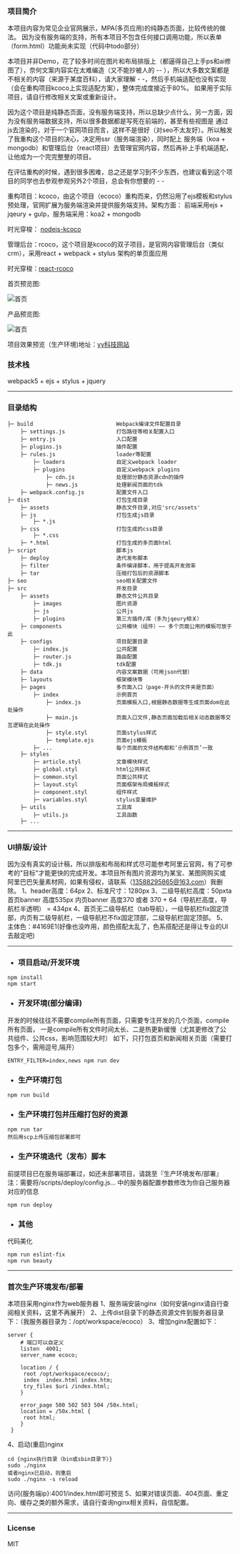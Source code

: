 ### 项目简介

本项目内容为常见企业官网展示，MPA(多页应用)的纯静态页面，比较传统的做法。
因为没有服务端的支持，所有本项目不包含任何接口调用功能，所以表单（form.html）功能尚未实现（代码中todo部分）

本项目并非Demo，花了较多时间在图片和布局排版上（都逼得自己上手ps和ai修图了），奈何文案内容实在太难编造（又不能抄被人的 -- ），所以大多数文案都是
不相关的内容（来源于某度百科），请大家理解 - -，然后手机端适配也没有实现（会在重构项目kcoco上实现适配方案），整体完成度接近于80%。
如果用于实际项目，请自行修改相关文案或重新设计。

因为这个项目是纯静态页面，没有服务端支持，所以总缺少点什么，另一方面，因为没有服务端数据支持，所以很多数据都是写死在前端的，甚至有些视图是
通过js去渲染的，对于一个官网项目而言，这样不是很好（对seo不太友好）。所以触发了我重构这个项目的决心，决定用ssr（服务端渲染），同时配上
服务端（koa + mongodb）和管理后台（react项目）去管理官网内容，然后再补上手机端适配，让他成为一个完完整整的项目。

在评估重构的时候，遇到很多困难，总之还是学习到不少东西，也建议看到这个项目的同学也去参观参观另外2个项目，总会有你想要的 - -

重构项目：kcoco，由这个项目（ecoco）重构而来，仍然沿用了ejs模板和stylus预处理，官网扩展为服务端渲染并提供服务端支持。架构方面：
前端采用ejs + jqeury + gulp，服务端采用：koa2 + mongodb

时光穿梭： [nodejs-kcoco](https://github.com/guyang66/gy-nodejs-kcoco)

管理后台：rcoco，这个项目是kcoco的双子项目，是官网内容管理后台（类似crm），采用react + webpack + stylus 架构的单页面应用

时光穿梭：[react-rcoco](https://github.com/guyang66/gy-react-rcoco)


首页预览图:

![首页](/src/assets/preview/index.gif)

产品预览图:

![首页](/src/assets/preview/product.gif)

项目效果预览（生产环境)地址：[yy科技网站](http://120.48.51.123:4001)

### 技术栈

webpack5 + ejs + stylus + jquery

***

### 目录结构

```
├─ build                          Webpack编译文件配置目录
    ├─ settings.js                打包路径等相关配置入口
    ├─ entry.js                   入口配置
    ├─ plugins.js                 插件配置
    ├─ rules.js                   loader等配置
        ├─ loaders                自定义webpack loader
        ├─ plugins                自定义webpack plugins
            ├─ cdn.js             处理部分静态资源cdn的插件
            ├─ news.js            处理新闻页面的tdk
    ├─ webpack.config.js          配置文件入口
├─ dist                           打包生成目录
    ├─ assets                     静态文件目录,对应'src/assets'
    ├─ js                         打包生成js目录
        ├─ *.js
    ├─ css                        打包生成的css目录
        ├─ *.css
    ├─ *.html                     打包生成的多页面html
├─ script                         脚本js
	├─ deploy                     迭代发布脚本
    ├─ filter                     条件编译脚本，用于提高开发效率
    ├─ tar                        压缩打包后的资源脚本
├─ seo                            seo相关配置文件
├─ src                            开发目录
    ├─ assets                     静态文件公共目录
        ├─ images                 图片资源  
        ├─ js                     公共js
        ├─ plugins                第三方插件/库（多为jqeury相关）
    ├─ components                 公共模块（组件）—— 多个页面公用的模板可放于此
    ├─ configs                    项目配置目录
        ├─ index.js               公共配置
        ├─ router.js              路由配置
        ├─ tdk.js                 tdk配置
    ├─ data                       内容文案数据（可用json代替）
    ├─ layouts                    框架模块等
    ├─ pages                      多页面入口（page-开头的文件夹是页面）
        ├─ index                  示例首页
            ├─ index.js           页面模板入口,根据静态数据等生成页面dom在此处操作
            ├─ main.js            页面入口文件,静态页面加载后相关动态数据等交互逻辑在此处操作
            ├─ style.styl         页面stylus样式
            ├─ template.ejs       页面ejs模板
        ├─ ...                    每个页面的文件结构都和‘示例首页’一致
    ├─ styles  
        ├─ article.styl           文章模块样式                   
        ├─ global.styl            html公共样式
        ├─ common.styl            页面公共样式
        ├─ layout.styl            页面框架布局模板样式
        ├─ component.styl         组件样式
        ├─ variables.styl         stylus变量维护
    ├─ utils                      工具库
        ├─ utils.js               工具函数
    ├─ ...
```

***

### UI排版/设计
因为没有真实的设计稿，所以排版和布局和样式尽可能参考阿里云官网，有了可参考的"目标"才能更快的完成开发。本项目所有图片资源均为某宝、某图网购买或
阿里巴巴矢量素材网，如果有侵权，请联系（13588295865@163.com）我删除。
1、header高度：64px
2、标准尺寸：1280px
3、二级导航栏高度：50pxta
    首页banner 高度535px
    内页banner 高度370 或者 370 + 64（导航栏高度，导航栏半透明） = 434px
4、首页无二级导航栏（tab导航），一级导航栏fix固定顶部，内页有二级导航栏，一级导航栏不fix固定顶部，二级导航栏固定顶部。
5、主体色：#4169E1(好像也没咋用，颜色搭配太乱了，色系搭配还是得让专业的UI去敲定吧)

***

- ### 项目启动/开发环境
```
npm install
npm start
```
- ### 开发环境(部分编译)
开发的时候往往不需要compile所有页面，只需要专注开发的几个页面，compile所有页面，
一是compile所有文件时间太长、二是热更新缓慢（尤其更修改了公共组件、公共css，影响范围较大时）
如下，只打包首页和新闻相关页面（需要打包多个，需用逗号,隔开）
```
ENTRY_FILTER=index,news npm run dev
```
- ### 生产环境打包
```
npm run build
```
- ### 生产环境打包并压缩打包好的资源
```
npm run tar
然后用scp上传压缩包部署即可
```

- ### 生产环境迭代（发布）脚本
前提项目已在服务端部署过，如还未部署项目，请跳至『生产环境发布/部署』
注：需要将/scripts/deploy/config.js... 中的服务器配置参数修改为你自己服务器对应的信息

```
npm run deploy
```
- ### 其他
代码美化
```
npm run eslint-fix
npm run beauty
```

***

### 首次生产环境发布/部署
本项目采用nginx作为web服务器
1、服务端安装nginx（如何安装nginx请自行查阅相关资料，这里不再展开）
2、上传dist目录下的静态资源文件到服务器目录下：（我服务器目录为：/opt/workspace/ecoco）
3、增加nginx配置如下：
```
server {
    # 端口可以自定义
    listen  4001;
    server_name ecoco;

    location / {
     root /opt/workspace/ecoco/;
     index  index.html index.htm;
     try_files $uri /index.html;
    }

    error_page 500 502 503 504 /50x.html;
    location = /50x.html {
     root html;
    }
 }
 ```
4、启动(重启)nginx
```
cd {nginx执行目录（bin或sbin目录下）}
sudo ./nginx 
或者nginx已启动，则重启
sudo ./nginx -s reload

```
访问{服务端ip}:4001/index.html即可预览
5、如果对错误页面、404页面、重定向、缓存之类的额外需求，请自行查询nginx相关资料，自信配置。

***
### License

MIT
